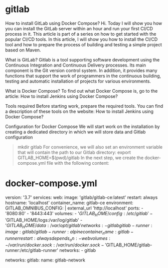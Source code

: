 # gitlab
How to install GitLab using Docker Compose?
Hi. Today I will show you how you can install the GitLab server within an hour and run your first CI/CD process in it.
This article is part of a series on how to get started with the popular CI/CD tools. In this article, I will show you how to install the CI/CD tool and how to prepare the process of building and testing a simple project based on Maven.

What is GitLab?
Gitlab is a tool supporting software development using the Continuous Integration and Continuous Delivery processes. Its main component is the Git version control system. In addition, it provides many functions that support the work of programmers in the continuous building, testing and automatic installation of projects for various environments.

What is Docker Compose?
To find out what Docker Compose is, go to the article: How to install Jenkins using Docker Compose?

Tools required
Before starting work, prepare the required tools. You can find a description of these tools on the website: How to install Jenkins using Docker Compose?

Configuration for Docker Compose
We will start work on the installation by creating a dedicated directory in which we will store data and Gitlab configuration
> mkdir gitlab
For convenience, we will also set an environment variable that will contain the path to our Gitlab directory:
 > export GITLAB_HOME=$(pwd)/gitlab
In the next step, we create the docker-compose.yml file with the following content:
> 

# docker-compose.yml
version: '3.7'
services:
  web:
    image: 'gitlab/gitlab-ce:latest'
    restart: always
    hostname: 'localhost'
    container_name: gitlab-ce
    environment:
      GITLAB_OMNIBUS_CONFIG: |
        external_url 'http://localhost'
    ports:
      - '8080:80'
      - '8443:443'
    volumes:
      - '$GITLAB_HOME/config:/etc/gitlab'
      - '$GITLAB_HOME/logs:/var/log/gitlab'
      - '$GITLAB_HOME/data:/var/opt/gitlab'
    networks:
      - gitlab
  gitlab-runner:
    image: gitlab/gitlab-runner:alpine
    container_name: gitlab-runner    
    restart: always
    depends_on:
      - web
    volumes:
      - /var/run/docker.sock:/var/run/docker.sock
      - '$GITLAB_HOME/gitlab-runner:/etc/gitlab-runner'
    networks:
      - gitlab

networks:
  gitlab:
    name: gitlab-network

